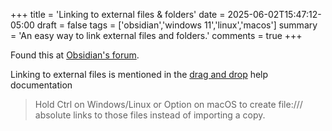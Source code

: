 +++
title = 'Linking to external files & folders'
date = 2025-06-02T15:47:12-05:00
draft = false
tags = ['obsidian','windows 11','linux','macos']
summary = 'An easy way to link external files and folders.'
comments = true
+++

Found this at [Obsidian's forum](https://forum.obsidian.md/t/linking-to-external-files-folders/70121).

Linking to external files is mentioned in the [drag and drop](https://help.obsidian.md/User+interface/Drag+and+Drop) help documentation

> Hold Ctrl on Windows/Linux or Option on macOS to create file:/// absolute links to those files instead of importing a copy.

